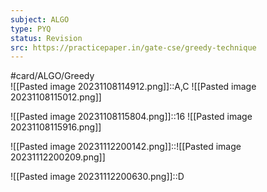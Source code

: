 ```yaml
---
subject: ALGO
type: PYQ
status: Revision
src: https://practicepaper.in/gate-cse/greedy-technique
---
```

#card/ALGO/Greedy  
![[Pasted image 20231108114912.png]]::A,C ![[Pasted image 20231108115012.png]] <!--SR:!2024-01-22,27,210-->

![[Pasted image 20231108115804.png]]::16 ![[Pasted image 20231108115916.png]] <!--SR:!2024-01-24,29,210-->

![[Pasted image 20231112200142.png]]::![[Pasted image 20231112200209.png]] <!--SR:!2024-01-27,32,210-->

![[Pasted image 20231112200630.png]]::D <!--SR:!2024-01-20,9,190-->